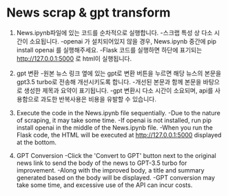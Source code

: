 # News scrap & gpt transform
1. News.ipynb파일에 있는 코드를 순차적으로 실행합니다.
	-스크랩 특성 상 다소 시간이 소요됩니다.
	-openai 가 설치되어있지 않을 경우, News.ipynb 중간에 pip install openai 를 실행해주세요.
	-Flask 코드를 실행하면 하단에 표기되는 http://127.0.0.1:5000 로 html이 실행됩니다.
2. gpt 변환
	-원본 뉴스 링크 옆에 있는 gpt로 변환 버튼을 누르면 해당 뉴스의 본문을 gpt3.5 turbo로 전송해 개선시키도록 합니다.
	-개선된 본문과 함께 본문을 바탕으로 생성한 제목과 요약이 표기됩니다.
	-gpt 변환시 다소 시간이 소요되며, api를 사용함으로 과도한 반복사용은 비용을 유발할 수 있습니다.


1. Execute the code in the News.ipynb file sequentially.
	-Due to the nature of scraping, it may take some time.
	-If openai is not installed, run pip install openai in the middle of the News.ipynb file.
	-When you run the Flask code, the HTML will be executed at http://127.0.0.1:5000 displayed at the bottom.
2. GPT Conversion
	-Click the 'Convert to GPT' button next to the original news link to send the body of the news to GPT-3.5 turbo for improvement.
	-Along with the improved body, a title and summary generated based on the body will be displayed.
	-GPT conversion may take some time, and excessive use of the API can incur costs.
